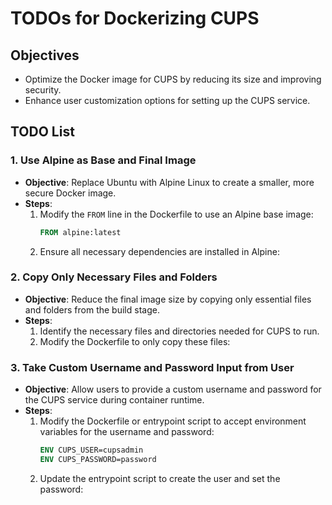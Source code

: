 # TODOs for Dockerizing CUPS

## Objectives

- Optimize the Docker image for CUPS by reducing its size and improving security.
- Enhance user customization options for setting up the CUPS service.

## TODO List

### 1. Use Alpine as Base and Final Image

- **Objective**: Replace Ubuntu with Alpine Linux to create a smaller, more secure Docker image.
- **Steps**:
  1. Modify the `FROM` line in the Dockerfile to use an Alpine base image:
     ```dockerfile
     FROM alpine:latest
     ```
  2. Ensure all necessary dependencies are installed in Alpine:

### 2. Copy Only Necessary Files and Folders

- **Objective**: Reduce the final image size by copying only essential files and folders from the build stage.
- **Steps**:
  1. Identify the necessary files and directories needed for CUPS to run.
  2. Modify the Dockerfile to only copy these files:

### 3. Take Custom Username and Password Input from User

- **Objective**: Allow users to provide a custom username and password for the CUPS service during container runtime.
- **Steps**:
  1. Modify the Dockerfile or entrypoint script to accept environment variables for the username and password:
     ```dockerfile
     ENV CUPS_USER=cupsadmin
     ENV CUPS_PASSWORD=password
     ```
  2. Update the entrypoint script to create the user and set the password: